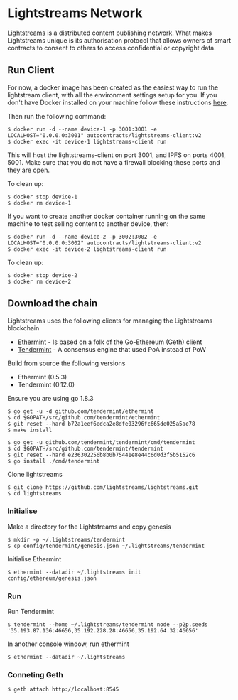 # Lightstreams Network

[Lightstreams](http://lightstreams.network) is a distributed content publishing network. What makes Lightstreams unique is its authorisation protocol that allows owners of smart contracts to consent to others to access confidential or copyright data.

## Run Client

For now, a docker image has been created as the easiest way to run the lightstream client, with all the environment settings setup for you. If you don't have Docker installed on your machine follow these instructions [here](https://docs.docker.com/engine/installation/). 

Then run the following command:
```
$ docker run -d --name device-1 -p 3001:3001 -e LOCALHOST="0.0.0.0:3001" autocontracts/lightstreams-client:v2
$ docker exec -it device-1 lightstreams-client run
```

This will host the lightstreams-client on port 3001, and IPFS on ports 4001, 5001.
Make sure that you do not have a firewall blocking these ports and they are open.

To clean up:
```
$ docker stop device-1
$ docker rm device-1
```

If you want to create another docker container running on the same machine to test selling content to another device, then:
```
$ docker run -d --name device-2 -p 3002:3002 -e LOCALHOST="0.0.0.0:3002" autocontracts/lightstreams-client:v2
$ docker exec -it device-2 lightstreams-client run
```

To clean up:
```
$ docker stop device-2
$ docker rm device-2
```

## Download the chain

Lightstreams uses the following clients for managing the Lightstreams blockchain
- [Ethermint](https://github.com/tendermint/ethermint) - Is based on a folk of the Go-Ethereum (Geth) client
- [Tendermint](https://github.com/tendermint/tendermint) - A consensus engine that used PoA instead of PoW

Build from source the following versions
- Ethermint (0.5.3)
- Tendermint (0.12.0)

Ensure you are using go 1.8.3
``` 
$ go get -u -d github.com/tendermint/ethermint
$ cd $GOPATH/src/github.com/tendermint/ethermint
$ git reset --hard b72a1eef6edca2e8dfe03296fc665de025a5ae78
$ make install

$ go get -u github.com/tendermint/tendermint/cmd/tendermint
$ cd $GOPATH/src/github.com/tendermint/tendermint
$ git reset --hard e236302256b8b0b75441e8e44c6d0d3f5b5152c6 
$ go install ./cmd/tendermint
```

Clone lightstreams 
```
$ git clone https://github.com/lightstreams/lightstreams.git
$ cd lightstreams
```

### Initialise 

Make a directory for the Lightstreams and copy genesis
```
$ mkdir -p ~/.lightstreams/tendermint
$ cp config/tendermint/genesis.json ~/.lightstreams/tendermint
```

Initialise Ethermint 
```
$ ethermint --datadir ~/.lightstreams init config/ethereum/genesis.json
```

### Run 

Run Tendermint
```
$ tendermint --home ~/.lightstreams/tendermint node --p2p.seeds '35.193.87.136:46656,35.192.228.28:46656,35.192.64.32:46656'
```

In another console window, run ethermint
```
$ ethermint --datadir ~/.lightstreams
```

### Conneting Geth

```
$ geth attach http://localhost:8545
```
